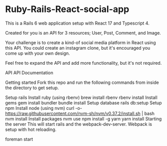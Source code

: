 # Ruby-Rails-React-social-app

This is a Rails 6 web application setup with React 17 and Typescript 4.

Created for you is an API for 3 resources; User, Post, Comment, and Image.

Your challenge is to create a kind-of social media platform in React using this API. You could create an instagram clone, but it's encouraged you come up with your own design.

Feel free to expand the API and add more functionality, but it's not required.

API
API Documentation

Getting started
Fork this repo and run the following commands from inside the directory to get setup.

Setup rails
Install ruby (using rbenv)
brew install rbenv
rbenv install
Install gems
gem install bundler
bundle install
Setup database
rails db:setup
Setup npm
Install node (using nvm)
curl -o- https://raw.githubusercontent.com/nvm-sh/nvm/v0.37.2/install.sh | bash
nvm install
Install packages
nvm use
npm install -g yarn
yarn install
Starting the server
This will start rails and the webpack-dev-server. Webpack is setup with hot reloading.

foreman start
